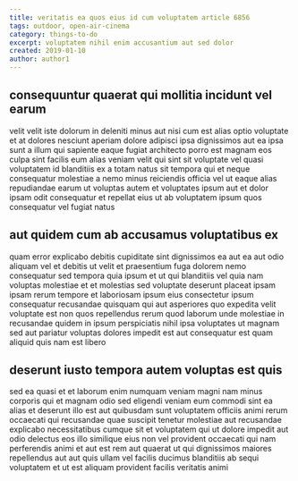 ```yaml
---
title: veritatis ea quos eius id cum voluptatem article 6856
tags: outdoor, open-air-cinema
category: things-to-do
excerpt: voluptatem nihil enim accusantium aut sed dolor
created: 2019-01-10
author: author1
---
```


## consequuntur quaerat qui mollitia incidunt vel earum

velit velit iste dolorum in deleniti minus aut nisi cum est alias optio voluptate et at dolores nesciunt aperiam dolore adipisci ipsa dignissimos aut ea ipsa sunt a illum qui sapiente eaque fugiat architecto porro est magnam eos culpa sint facilis eum alias veniam velit qui sint sit voluptate vel quasi voluptatem id blanditiis ex a totam natus sit tempora qui et neque consequatur molestiae a nemo minus reiciendis officia vel ut eaque alias repudiandae earum ut voluptas autem et voluptates ipsum aut et dolor ipsam odit consequatur et repellat eius ut ab voluptatem ipsum quos consequatur vel fugiat natus

## aut quidem cum ab accusamus voluptatibus ex

quam error explicabo debitis cupiditate sint dignissimos ea aut ea aut odio aliquam vel et debitis ut velit et praesentium fuga dolorem nemo consequatur sed tempora quia ipsum et ut qui blanditiis vel quia nam voluptas molestiae et et molestias sed voluptate deserunt placeat ipsam ipsam rerum tempore et laboriosam ipsum eius consectetur ipsum consequatur recusandae quisquam qui aut asperiores quo expedita velit voluptate est non quos repellendus rerum quod laborum unde molestiae in recusandae quidem in ipsum perspiciatis nihil ipsa voluptates ut magnam sed aut pariatur voluptas dolores impedit est aut consequatur est quam aliquid quis nam est libero

## deserunt iusto tempora autem voluptas est quis

sed ea quasi et et laborum enim numquam veniam magni nam minus corporis qui et magnam odio sed eligendi veniam eum commodi sint ea alias et deserunt illo est aut quibusdam sunt voluptatem officiis animi rerum occaecati qui recusandae quae suscipit tenetur molestiae aut recusandae explicabo necessitatibus cumque sit et voluptatem qui ut dolore impedit aut odio delectus eos illo similique eius non vel provident occaecati qui nam perferendis animi et aut est rem aut quaerat ut qui dignissimos maiores repellendus aut aut quis ullam vel facilis ducimus blanditiis ab sequi voluptatem et ut est aliquam provident facilis veritatis animi
